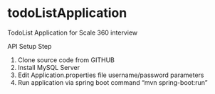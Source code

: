 # todoListApplication
TodoList Application for Scale 360 interview


API Setup Step
1.	Clone source code from GITHUB
2.	Install MySQL Server
3.	Edit Application.properties file username/password parameters
4.	Run application via spring boot command “mvn spring-boot:run”
